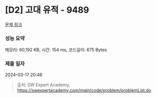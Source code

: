 # [D2] 고대 유적 - 9489 

[문제 링크](https://swexpertacademy.com/main/code/problem/problemDetail.do?contestProbId=AXAd8-d6MRoDFARP) 

### 성능 요약

메모리: 60,192 KB, 시간: 154 ms, 코드길이: 675 Bytes

### 제출 일자

2024-03-17 20:46



> 출처: SW Expert Academy, https://swexpertacademy.com/main/code/problem/problemList.do